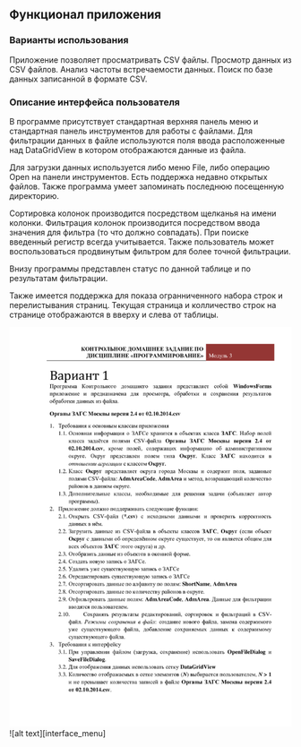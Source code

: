 ## Функционал приложения ##

### Варианты использования ###

Приложение позволяет просматривать CSV файлы. Просмотр данных из CSV файлов. 
Анализ частоты встречаемости данных. Поиск по базе данных записанной в формате CSV.

### Описание интерфейса пользователя ###

В программе присутствует стандартная верхняя панель меню и 
стандартная панель инструментов для работы с файлами. Для фильтрации данных в файле 
используются поля ввода расположенные над DataGridView в котором отображаются данные
из файла. 

Для загрузки данных 
используется либо меню File, либо операцию Open на панели инструментов. 
Есть поддержка недавно открытых файлов. Также программа умеет запоминать последнюю
посещенную директорию. 

Сортировка колонок производится посредством щелканья на имени колонки. Фильтрация 
колонок производится посредством ввода значения для фильтра (то что должно совпадать).
При поиске введенный регистр всегда учитывается. Также пользователь может 
воспользоваться продвинутым фильтром для более точной фильтрации. 

Внизу программы представлен статус по данной таблице и по результатам фильтрации.

Также имеется поддержка для показа огранниченного набора строк 
и перелистывания страниц. Текущая страница и колличество строк на странице 
отображаются в вверху и слева от таблицы.

![alt text][interface_main]
![alt text][interface_menu]

[interface_main]: latex_paper/task_one.png "Главный интерфейс программы"
[interface_main]: latex_paper/task_one.png "Меню программы"
